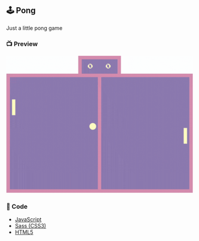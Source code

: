 ## 🕹️ Pong

Just a little pong game

### 📺 Preview

<img src="gif-pong.gif" width="500px" >

### 🔧 Code

- [JavaScript](https://www.javascript.com/)
- [Sass (CSS3)](https://sass-lang.com/)
- [HTML5](https://html.com/)

